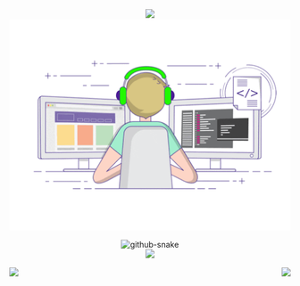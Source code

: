 <div align="center">

  <!-- dynamic typing effect 动态打字效果 -->
  <div>
    <a href="https://sunxingboo.github.io/">
      <img src="https://readme-typing-svg.demolab.com?font=Fira+Code&pause=1000&width=435&lines=console.log(%22Hello%2C%20World%22);Praying to be bug-free!&center=true&size=27" />
    </a>
  </div>


  <!-- knock code pictures 敲代码的图片 -->

<img align="center" src="https://github.com/sunxingboo/sunxingboo/blob/main/assets/images/developer.gif" />


  <!-- for beauty 留个空行好看点 -->
  <div>&nbsp;</div>


  <!-- Snake Code Contribution Map 贪吃蛇代码贡献图 -->
  <picture>
    <source media="(prefers-color-scheme: dark)" srcset="https://cdn.jsdelivr.net/gh/sun0225SUN/sun0225SUN/profile-snake-contrib/github-contribution-grid-snake-dark.svg" />
    <source media="(prefers-color-scheme: light)" srcset="https://cdn.jsdelivr.net/gh/sun0225SUN/sun0225SUN/profile-snake-contrib/github-contribution-grid-snake.svg" />
    <img alt="github-snake" src="https://cdn.jsdelivr.net/gh/sun0225SUN/sun0225SUN/profile-snake-contrib/github-contribution-grid-snake-dark.svg" />
  </picture>


<!-- ########################################## 分割 ########################################## -->

<div align="center">




<!-- GitHub 奖杯🏆 -->

<div><img src="https://github-profile-trophy.vercel.app/?username=sunxingboo&theme=gruvbox&row=1&column=7&no-frame=true&no-bg=true" /><br/></div>



<!-- ########################################## 分割 ########################################## -->

<div align="center" >

<!-- GitHub 数据统计 -->

<img width="50%" align="left" src="https://github-readme-stats-git-masterrstaa-rickstaa.vercel.app/api?username=sunxingboo&hide_title=true&show_icons=true&include_all_commits=true&line_height=21text_color=718096&icon_color=805AD5&bg_color=ffffff" /><img align="right" src="https://github-readme-stats-git-masterrstaa-rickstaa.vercel.app/api?username=sunxingboo&hide_title=true&show_icons=true&include_all_commits=true&line_height=21text_color=718096&icon_color=805AD5&bg_color=ffffff" />









<div align="center" >

